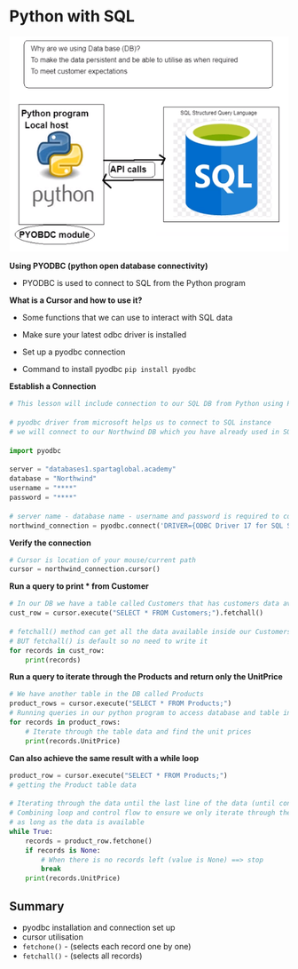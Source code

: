 # Python with SQL

![](python_sql.png)

**Using PYODBC (python open database connectivity)**
- PYODBC is used to connect to SQL from the Python program

**What is a Cursor and how to use it?**
- Some functions that we can use to interact with SQL
data

- Make sure your latest odbc driver is installed
- Set up a pyodbc connection
- Command to install pyodbc `pip install pyodbc`

**Establish a Connection**
```python
# This lesson will include connection to our SQL DB from Python using PYODBC

# pyodbc driver from microsoft helps us to connect to SQL instance
# we will connect to our Northwind DB which you have already used in SQL week

import pyodbc

server = "databases1.spartaglobal.academy"
database = "Northwind"
username = "****"
password = "****"

# server name - database name - username and password is required to connect to pyodbc
northwind_connection = pyodbc.connect('DRIVER={ODBC Driver 17 for SQL Server};SERVER='+server+';DATABASE='+database+';UID='+username+';PWD='+ password)

```
**Verify the connection**
```python
# Cursor is location of your mouse/current path
cursor = northwind_connection.cursor()
```

**Run a query to print * from Customer**
```python
# In our DB we have a table called Customers that has customers data available
cust_row = cursor.execute("SELECT * FROM Customers;").fetchall()

# fetchall() method can get all the data available inside our Customers
# BUT fetchall() is default so no need to write it
for records in cust_row:
    print(records)
```

**Run a query to iterate through the Products and return only the UnitPrice**
```python
# We have another table in the DB called Products
product_rows = cursor.execute("SELECT * FROM Products;")
# Running queries in our python program to access database and table inside DB
for records in product_rows:
    # Iterate through the table data and find the unit prices
    print(records.UnitPrice)
```

**Can also achieve the same result with a while loop**
```python
product_row = cursor.execute("SELECT * FROM Products;")
# getting the Product table data

# Iterating through the data until the last line of the data (until condition False)
# Combining loop and control flow to ensure we only iterate through the data
# as long as the data is available
while True:
    records = product_row.fetchone()
    if records is None:
        # When there is no records left (value is None) ==> stop
        break
    print(records.UnitPrice)
```

## Summary
- pyodbc installation and connection set up
- cursor utilisation
- `fetchone()` - (selects each record one by one)
- `fetchall()` - (selects all records)


